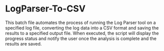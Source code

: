 # LogParser-To-CSV
This batch file automates the process of running the Log Parser tool on a specified log file, converting the log data into a CSV format and saving the results to a specified output file. When executed, the script will display the progress status and notify the user once the analysis is complete and the results are saved.
